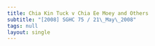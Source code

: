 ```yaml
---
title: Chia Kin Tuck v Chia Ee Moey and Others
subtitle: "[2008] SGHC 75 / 21\_May\_2008"
tags: null
layout: single
---
```


